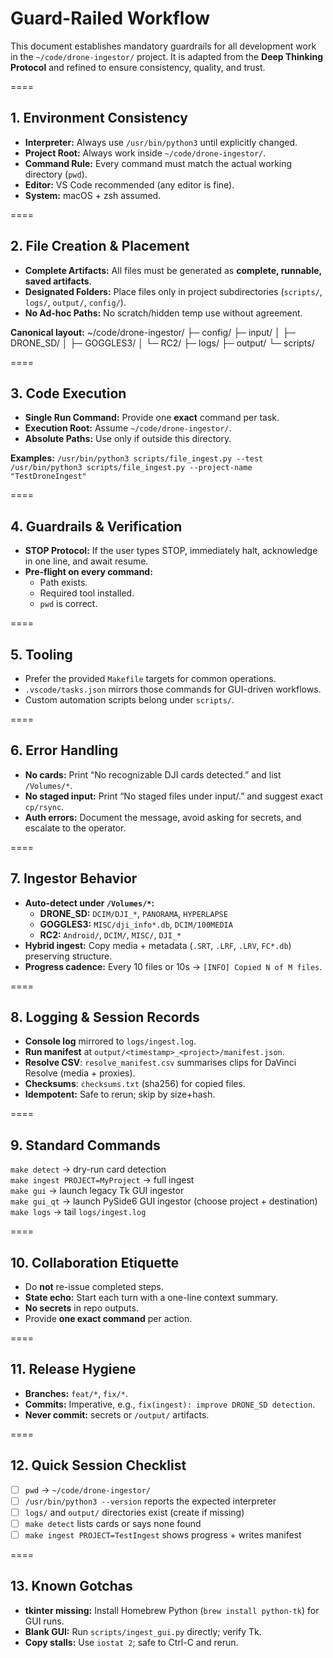 # Guard-Railed Workflow

This document establishes mandatory guardrails for all development work in the `~/code/drone-ingestor/` project.
It is adapted from the **Deep Thinking Protocol** and refined to ensure consistency, quality, and trust.

====

## 1. Environment Consistency
- **Interpreter:** Always use `/usr/bin/python3` until explicitly changed.
- **Project Root:** Always work inside `~/code/drone-ingestor/`.
- **Command Rule:** Every command must match the actual working directory (`pwd`).
- **Editor:** VS Code recommended (any editor is fine).
- **System:** macOS + zsh assumed.

====

## 2. File Creation & Placement
- **Complete Artifacts:** All files must be generated as **complete, runnable, saved artifacts**.
- **Designated Folders:** Place files only in project subdirectories (`scripts/`, `logs/`, `output/`, `config/`).
- **No Ad-hoc Paths:** No scratch/hidden temp use without agreement.

**Canonical layout:**
~/code/drone-ingestor/
├─ config/
├─ input/
│  ├─ DRONE_SD/
│  ├─ GOGGLES3/
│  └─ RC2/
├─ logs/
├─ output/
└─ scripts/

====

## 3. Code Execution
- **Single Run Command:** Provide one **exact** command per task.
- **Execution Root:** Assume `~/code/drone-ingestor/`.
- **Absolute Paths:** Use only if outside this directory.

**Examples:** `/usr/bin/python3 scripts/file_ingest.py --test`  
`/usr/bin/python3 scripts/file_ingest.py --project-name "TestDroneIngest"`

====

## 4. Guardrails & Verification
- **STOP Protocol:** If the user types STOP, immediately halt, acknowledge in one line, and await resume.
- **Pre-flight on every command:**
  - Path exists.
  - Required tool installed.
  - `pwd` is correct.

====

## 5. Tooling
- Prefer the provided `Makefile` targets for common operations.
- `.vscode/tasks.json` mirrors those commands for GUI-driven workflows.
- Custom automation scripts belong under `scripts/`.

====

## 6. Error Handling
- **No cards:** Print “No recognizable DJI cards detected.” and list `/Volumes/*`.
- **No staged input:** Print “No staged files under input/.” and suggest exact `cp/rsync`.
- **Auth errors:** Document the message, avoid asking for secrets, and escalate to the operator.

====

## 7. Ingestor Behavior
- **Auto-detect under `/Volumes/*`:**
  - **DRONE_SD:** `DCIM/DJI_*`, `PANORAMA`, `HYPERLAPSE`
  - **GOGGLES3:** `MISC/dji_info*.db`, `DCIM/100MEDIA`
  - **RC2:** `Android/`, `DCIM/`, `MISC/`, `DJI_*`
- **Hybrid ingest:** Copy media + metadata (`.SRT`, `.LRF`, `.LRV`, `FC*.db`) preserving structure.
- **Progress cadence:** Every 10 files or 10s → `[INFO] Copied N of M files`.

====

## 8. Logging & Session Records
- **Console log** mirrored to `logs/ingest.log`.
- **Run manifest** at `output/<timestamp>_<project>/manifest.json`.
- **Resolve CSV**: `resolve_manifest.csv` summarises clips for DaVinci Resolve (media + proxies).
- **Checksums**: `checksums.txt` (sha256) for copied files.
- **Idempotent:** Safe to rerun; skip by size+hash.

====

## 9. Standard Commands
`make detect` → dry-run card detection  
`make ingest PROJECT=MyProject` → full ingest  
`make gui` → launch legacy Tk GUI ingestor  
`make gui_qt` → launch PySide6 GUI ingestor (choose project + destination)  
`make logs` → tail `logs/ingest.log`

====

## 10. Collaboration Etiquette
- Do **not** re-issue completed steps.
- **State echo:** Start each turn with a one-line context summary.
- **No secrets** in repo outputs.
- Provide **one exact command** per action.

====

## 11. Release Hygiene
- **Branches:** `feat/*`, `fix/*`.
- **Commits:** Imperative, e.g., `fix(ingest): improve DRONE_SD detection`.
- **Never commit:** secrets or `/output/` artifacts.

====

## 12. Quick Session Checklist
- [ ] `pwd` → `~/code/drone-ingestor/`
- [ ] `/usr/bin/python3 --version` reports the expected interpreter
- [ ] `logs/` and `output/` directories exist (create if missing)
- [ ] `make detect` lists cards or says none found
- [ ] `make ingest PROJECT=TestIngest` shows progress + writes manifest

====

## 13. Known Gotchas
- **tkinter missing:** Install Homebrew Python (`brew install python-tk`) for GUI runs.
- **Blank GUI:** Run `scripts/ingest_gui.py` directly; verify Tk.
- **Copy stalls:** Use `iostat 2`; safe to Ctrl-C and rerun.
